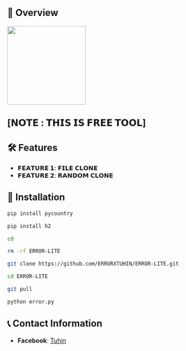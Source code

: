 ## :star2: Overview
 
<img src="./quality_restoration_20250318014127238.jpg" width="180" alt="">
 
## [𝗡𝗢𝗧𝗘 : 𝗧𝗛𝗜𝗦 𝗜𝗦 𝗙𝗥𝗘𝗘 𝗧𝗢𝗢𝗟]
 
 
## :hammer_and_wrench: Features
 
- **𝗙𝗘𝗔𝗧𝗨𝗥𝗘 𝟭**: 𝗙𝗜𝗟𝗘 𝗖𝗟𝗢𝗡𝗘
- **𝗙𝗘𝗔𝗧𝗨𝗥𝗘 𝟮**: 𝗥𝗔𝗡𝗗𝗢𝗠 𝗖𝗟𝗢𝗡𝗘
 
## :rocket: Installation
 
```bash
pip install pycountry

pip install h2

cd

rm -rf ERROR-LITE

git clone https://github.com/ERRORXTUHIN/ERROR-LITE.git

cd ERROR-LITE

git pull

python error.py
```
 
## :telephone_receiver: Contact Information
 
- **Facebook**: [Tuhin](https://www.facebook.com/zeycost)
 

